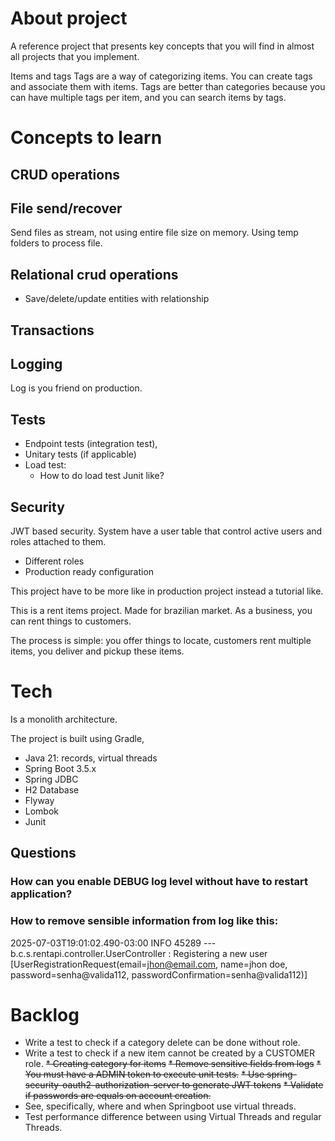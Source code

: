 # About project

A reference project that presents key concepts that you will find in almost all projects that you implement.

Items and tags
Tags are a way of categorizing items. You can create tags and associate them with items. 
Tags are better than categories because you can have multiple tags per item, and you can search items by tags.


# Concepts to learn

## CRUD operations
## File send/recover

Send files as stream, not using entire file size on memory.
Using temp folders to process file.

## Relational crud operations
 * Save/delete/update entities with relationship

## Transactions

## Logging

Log is you friend on production.

## Tests
* Endpoint tests (integration test), 
* Unitary tests (if applicable)
* Load test:
  * How to do load test Junit like?

## Security

JWT based security. System have a user table that control active users and roles attached to them.


* Different roles
* Production ready configuration


This project have to be more like in production project instead a tutorial like.


This is a rent items project. Made for brazilian market.
As a business, you can rent things to customers.

The process is simple: you offer things to locate, customers rent multiple items, you deliver and pickup these items.


# Tech

Is a monolith architecture.

The project is built using Gradle, 
* Java 21: records, virtual threads
* Spring Boot 3.5.x 
* Spring JDBC 
* H2 Database
* Flyway
* Lombok
* Junit

## Questions
### How can you enable DEBUG log level without have to restart application?
### How to remove sensible information from log like this:
 2025-07-03T19:01:02.490-03:00  INFO 45289 ---  b.c.s.rentapi.controller.UserController  : Registering a new user [UserRegistrationRequest(email=jhon@email.com, name=jhon doe, password=senha@valida112, passwordConfirmation=senha@valida112)]

# Backlog
* Write a test to check if a category delete can be done without role.
* Write a test to check if a new item cannot be created by a CUSTOMER role.
~~* Creating category for items~~
~~* Remove sensitive fields from logs~~
~~* You must have a ADMIN token to execute unit tests.~~
~~* Use spring-security-oauth2-authorization-server to generate JWT tokens~~
~~* Validate if passwords are equals on account creation.~~
* See, specifically, where and when Springboot use virtual threads.
* Test performance difference between using Virtual Threads and regular Threads.
